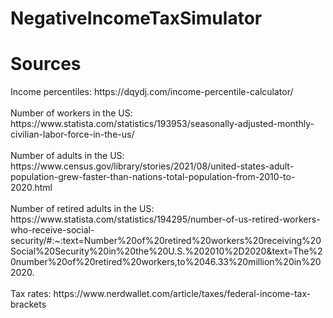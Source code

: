 # NegativeIncomeTaxSimulator
<h1>Sources</h1>
Income percentiles: https://dqydj.com/income-percentile-calculator/ <br></br>
Number of workers in the US: https://www.statista.com/statistics/193953/seasonally-adjusted-monthly-civilian-labor-force-in-the-us/ <br></br>
Number of adults in the US: https://www.census.gov/library/stories/2021/08/united-states-adult-population-grew-faster-than-nations-total-population-from-2010-to-2020.html <br></br>
Number of retired adults in the US: https://www.statista.com/statistics/194295/number-of-us-retired-workers-who-receive-social-security/#:~:text=Number%20of%20retired%20workers%20receiving%20Social%20Security%20in%20the%20U.S.%202010%2D2020&text=The%20number%20of%20retired%20workers,to%2046.33%20million%20in%202020. <br></br>
Tax rates: https://www.nerdwallet.com/article/taxes/federal-income-tax-brackets <br></br>
